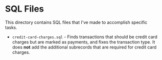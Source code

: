 # SQL Files

This directory contains SQL files that I've made to accomplish specific tasks.

- `credit-card-charges.sql` - Finds transactions that should be credit card charges but are marked as payments, and fixes the transaction type. It does **not** add the additional subrecords that are required for credit card charges.
